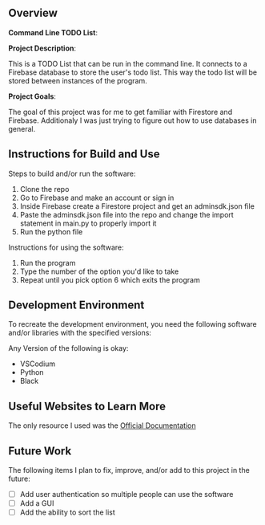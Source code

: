 ## Overview

**Command Line TODO List**:

**Project Description**:

This is a TODO List that can be run in the command line.
It connects to a Firebase database to store the user's todo list.
This way the todo list will be stored between instances of the program.

**Project Goals**:

The goal of this project was for me to get familiar with Firestore and Firebase.
Additionaly I was just trying to figure out how to use databases in general.

## Instructions for Build and Use

Steps to build and/or run the software:

1. Clone the repo
2. Go to Firebase and make an account or sign in
3. Inside Firebase create a Firestore project and get an adminsdk.json file
4. Paste the adminsdk.json file into the repo and change the import statement in main.py to properly import it
5. Run the python file

Instructions for using the software:

1. Run the program
2. Type the number of the option you'd like to take
3. Repeat until you pick option 6 which exits the program

## Development Environment

To recreate the development environment, you need the following software and/or libraries with the specified versions:

Any Version of the following is okay:

- VSCodium
- Python
- Black

## Useful Websites to Learn More

The only resource I used was the [Official Documentation](https://firebase.google.com/docs)

## Future Work

The following items I plan to fix, improve, and/or add to this project in the future:

- [ ] Add user authentication so multiple people can use the software
- [ ] Add a GUI
- [ ] Add the ability to sort the list
